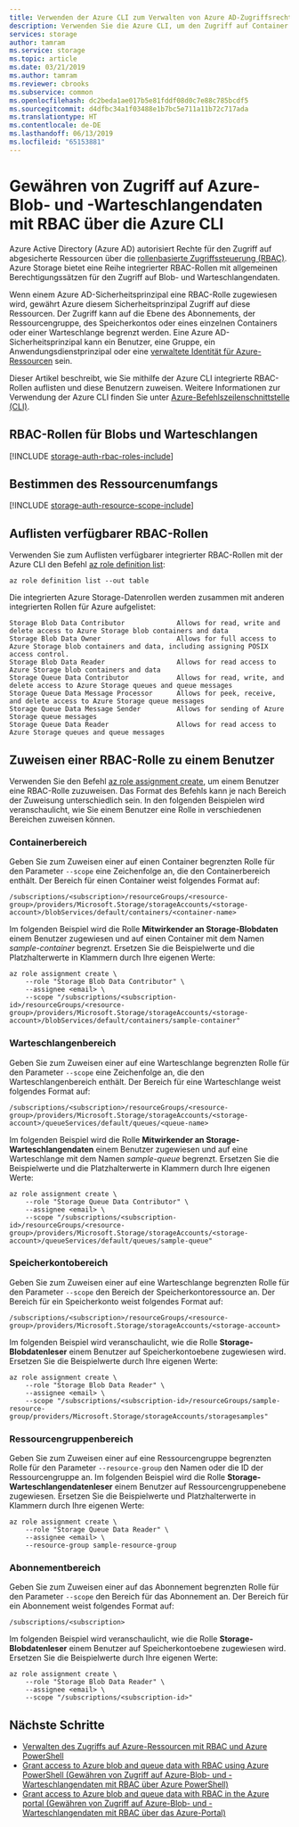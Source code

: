 ```yaml
---
title: Verwenden der Azure CLI zum Verwalten von Azure AD-Zugriffsrechten für Blob- und Warteschlangendaten mit RBAC – Azure Storage
description: Verwenden Sie die Azure CLI, um den Zugriff auf Container und Warteschlangen mit der rollenbasierten Zugriffssteuerung (Role-Based Access Control, RBAC) zuzuweisen. Azure Storage unterstützt für die Authentifizierung über Azure AD integrierte und benutzerdefinierte RBAC-Rollen.
services: storage
author: tamram
ms.service: storage
ms.topic: article
ms.date: 03/21/2019
ms.author: tamram
ms.reviewer: cbrooks
ms.subservice: common
ms.openlocfilehash: dc2beda1ae017b5e81fddf08d0c7e88c785bcdf5
ms.sourcegitcommit: d4dfbc34a1f03488e1b7bc5e711a11b72c717ada
ms.translationtype: HT
ms.contentlocale: de-DE
ms.lasthandoff: 06/13/2019
ms.locfileid: "65153881"
---
```

# <a name="grant-access-to-azure-blob-and-queue-data-with-rbac-using-azure-cli"></a>Gewähren von Zugriff auf Azure-Blob- und -Warteschlangendaten mit RBAC über die Azure CLI

Azure Active Directory (Azure AD) autorisiert Rechte für den Zugriff auf abgesicherte Ressourcen über die [rollenbasierte Zugriffssteuerung (RBAC)](../../role-based-access-control/overview.md). Azure Storage bietet eine Reihe integrierter RBAC-Rollen mit allgemeinen Berechtigungssätzen für den Zugriff auf Blob- und Warteschlangendaten. 

Wenn einem Azure AD-Sicherheitsprinzipal eine RBAC-Rolle zugewiesen wird, gewährt Azure diesem Sicherheitsprinzipal Zugriff auf diese Ressourcen. Der Zugriff kann auf die Ebene des Abonnements, der Ressourcengruppe, des Speicherkontos oder eines einzelnen Containers oder einer Warteschlange begrenzt werden. Eine Azure AD-Sicherheitsprinzipal kann ein Benutzer, eine Gruppe, ein Anwendungsdienstprinzipal oder eine [verwaltete Identität für Azure-Ressourcen](../../active-directory/managed-identities-azure-resources/overview.md) sein.

Dieser Artikel beschreibt, wie Sie mithilfe der Azure CLI integrierte RBAC-Rollen auflisten und diese Benutzern zuweisen. Weitere Informationen zur Verwendung der Azure CLI finden Sie unter [Azure-Befehlszeilenschnittstelle (CLI)](https://docs.microsoft.com/cli/azure).

## <a name="rbac-roles-for-blobs-and-queues"></a>RBAC-Rollen für Blobs und Warteschlangen

[!INCLUDE [storage-auth-rbac-roles-include](../../../includes/storage-auth-rbac-roles-include.md)]

## <a name="determine-resource-scope"></a>Bestimmen des Ressourcenumfangs 

[!INCLUDE [storage-auth-resource-scope-include](../../../includes/storage-auth-resource-scope-include.md)]

## <a name="list-available-rbac-roles"></a>Auflisten verfügbarer RBAC-Rollen

Verwenden Sie zum Auflisten verfügbarer integrierter RBAC-Rollen mit der Azure CLI den Befehl [az role definition list](/cli/azure/role/definition#az-role-definition-list):

```azurecli-interactive
az role definition list --out table
```

Die integrierten Azure Storage-Datenrollen werden zusammen mit anderen integrierten Rollen für Azure aufgelistet:

```Example
Storage Blob Data Contributor             Allows for read, write and delete access to Azure Storage blob containers and data
Storage Blob Data Owner                   Allows for full access to Azure Storage blob containers and data, including assigning POSIX access control.
Storage Blob Data Reader                  Allows for read access to Azure Storage blob containers and data
Storage Queue Data Contributor            Allows for read, write, and delete access to Azure Storage queues and queue messages
Storage Queue Data Message Processor      Allows for peek, receive, and delete access to Azure Storage queue messages
Storage Queue Data Message Sender         Allows for sending of Azure Storage queue messages
Storage Queue Data Reader                 Allows for read access to Azure Storage queues and queue messages
```

## <a name="assign-an-rbac-role-to-a-user"></a>Zuweisen einer RBAC-Rolle zu einem Benutzer

Verwenden Sie den Befehl [az role assignment create](/cli/azure/role/assignment#az-role-assignment-create), um einem Benutzer eine RBAC-Rolle zuzuweisen. Das Format des Befehls kann je nach Bereich der Zuweisung unterschiedlich sein. In den folgenden Beispielen wird veranschaulicht, wie Sie einem Benutzer eine Rolle in verschiedenen Bereichen zuweisen können.

### <a name="container-scope"></a>Containerbereich

Geben Sie zum Zuweisen einer auf einen Container begrenzten Rolle für den Parameter `--scope` eine Zeichenfolge an, die den Containerbereich enthält. Der Bereich für einen Container weist folgendes Format auf:

```
/subscriptions/<subscription>/resourceGroups/<resource-group>/providers/Microsoft.Storage/storageAccounts/<storage-account>/blobServices/default/containers/<container-name>
```

Im folgenden Beispiel wird die Rolle **Mitwirkender an Storage-Blobdaten** einem Benutzer zugewiesen und auf einen Container mit dem Namen *sample-container* begrenzt. Ersetzen Sie die Beispielwerte und die Platzhalterwerte in Klammern durch Ihre eigenen Werte: 

```azurecli-interactive
az role assignment create \
    --role "Storage Blob Data Contributor" \
    --assignee <email> \
    --scope "/subscriptions/<subscription-id>/resourceGroups/<resource-group>/providers/Microsoft.Storage/storageAccounts/<storage-account>/blobServices/default/containers/sample-container"
```

### <a name="queue-scope"></a>Warteschlangenbereich

Geben Sie zum Zuweisen einer auf eine Warteschlange begrenzten Rolle für den Parameter `--scope` eine Zeichenfolge an, die den Warteschlangenbereich enthält. Der Bereich für eine Warteschlange weist folgendes Format auf:

```
/subscriptions/<subscription>/resourceGroups/<resource-group>/providers/Microsoft.Storage/storageAccounts/<storage-account>/queueServices/default/queues/<queue-name>
```

Im folgenden Beispiel wird die Rolle **Mitwirkender an Storage-Warteschlangendaten** einem Benutzer zugewiesen und auf eine Warteschlange mit dem Namen *sample-queue* begrenzt. Ersetzen Sie die Beispielwerte und die Platzhalterwerte in Klammern durch Ihre eigenen Werte: 

```azurecli-interactive
az role assignment create \
    --role "Storage Queue Data Contributor" \
    --assignee <email> \
    --scope "/subscriptions/<subscription-id>/resourceGroups/<resource-group>/providers/Microsoft.Storage/storageAccounts/<storage-account>/queueServices/default/queues/sample-queue"
```

### <a name="storage-account-scope"></a>Speicherkontobereich

Geben Sie zum Zuweisen einer auf eine Warteschlange begrenzten Rolle für den Parameter `--scope` den Bereich der Speicherkontoressource an. Der Bereich für ein Speicherkonto weist folgendes Format auf:

```
/subscriptions/<subscription>/resourceGroups/<resource-group>/providers/Microsoft.Storage/storageAccounts/<storage-account>
```

Im folgenden Beispiel wird veranschaulicht, wie die Rolle **Storage-Blobdatenleser** einem Benutzer auf Speicherkontoebene zugewiesen wird. Ersetzen Sie die Beispielwerte durch Ihre eigenen Werte: 

```azurecli-interactive
az role assignment create \
    --role "Storage Blob Data Reader" \
    --assignee <email> \
    --scope "/subscriptions/<subscription-id>/resourceGroups/sample-resource-group/providers/Microsoft.Storage/storageAccounts/storagesamples"
```

### <a name="resource-group-scope"></a>Ressourcengruppenbereich

Geben Sie zum Zuweisen einer auf eine Ressourcengruppe begrenzten Rolle für den Parameter `--resource-group` den Namen oder die ID der Ressourcengruppe an. Im folgenden Beispiel wird die Rolle **Storage-Warteschlangendatenleser** einem Benutzer auf Ressourcengruppenebene zugewiesen. Ersetzen Sie die Beispielwerte und Platzhalterwerte in Klammern durch Ihre eigenen Werte: 

```azurecli-interactive
az role assignment create \
    --role "Storage Queue Data Reader" \
    --assignee <email> \
    --resource-group sample-resource-group
```

### <a name="subscription-scope"></a>Abonnementbereich

Geben Sie zum Zuweisen einer auf das Abonnement begrenzten Rolle für den Parameter `--scope` den Bereich für das Abonnement an. Der Bereich für ein Abonnement weist folgendes Format auf:

```
/subscriptions/<subscription>
```

Im folgenden Beispiel wird veranschaulicht, wie die Rolle **Storage-Blobdatenleser** einem Benutzer auf Speicherkontoebene zugewiesen wird. Ersetzen Sie die Beispielwerte durch Ihre eigenen Werte: 

```azurecli-interactive
az role assignment create \
    --role "Storage Blob Data Reader" \
    --assignee <email> \
    --scope "/subscriptions/<subscription-id>"
```

## <a name="next-steps"></a>Nächste Schritte

- [Verwalten des Zugriffs auf Azure-Ressourcen mit RBAC und Azure PowerShell](../../role-based-access-control/role-assignments-powershell.md)
- [Grant access to Azure blob and queue data with RBAC using Azure PowerShell (Gewähren von Zugriff auf Azure-Blob- und -Warteschlangendaten mit RBAC über Azure PowerShell)](storage-auth-aad-rbac-powershell.md)
- [Grant access to Azure blob and queue data with RBAC in the Azure portal (Gewähren von Zugriff auf Azure-Blob- und -Warteschlangendaten mit RBAC über das Azure-Portal)](storage-auth-aad-rbac-portal.md)
